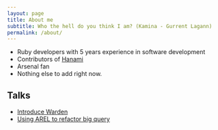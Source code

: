 ```yaml
---
layout: page
title: About me
subtitle: Who the hell do you think I am? (Kamina - Gurrent Lagann)
permalink: /about/
---
```


- Ruby developers with 5 years experience in software development
- Contributors of [Hanami][hanami]
- Arsenal fan
- Nothing else to add right now.

## Talks

- [Introduce Warden][introduce_warden]
- [Using AREL to refactor big query][arel]

[hanami]: http://github.com/hanami
[introduce_warden]: http://www.slideshare.net/HieuNguyenTrung/introduce-warden
[arel]: http://www.slideshare.net/HieuNguyenTrung/using-arel-to-refactor-big-queries

